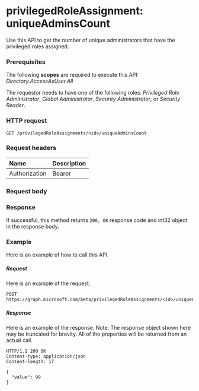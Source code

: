 # privilegedRoleAssignment: uniqueAdminsCount
Use this API to get the number of unique administrators that have the privileged roles assigned.

### Prerequisites
The following **scopes** are required to execute this API: _Directory.AccessAsUser.All_

The requestor needs to have one of the following roles: _Privileged Role Administrator_, _Global Administrator_, _Security Administrator_, or _Security Reader_.  
### HTTP request
<!-- { "blockType": "ignored" } -->
```http
GET /privilegedRoleAssignments/<id>/uniqueAdminsCount
```
### Request headers
| Name       | Description|
|:---------------|:----------|
| Authorization  | Bearer <code>|

### Request body

### Response
If successful, this method returns `200, OK` response code and int32 object in the response body.

### Example
Here is an example of how to call this API.
##### Request
Here is an example of the request.
<!-- {
  "blockType": "request",
  "name": "privilegedroleassignment_uniqueadminscount"
}-->
```http
POST https://graph.microsoft.com/beta/privilegedRoleAssignments/<id>/uniqueAdminsCount
```

##### Response
Here is an example of the response. Note: The response object shown here may be truncated for brevity. All of the properties will be returned from an actual call.
<!-- { "blockType": "ignored" } -->
```http
HTTP/1.1 200 OK
Content-type: application/json
Content-length: 17

{
  "value": 99
}
```

<!-- uuid: 8fcb5dbc-d5aa-4681-8e31-b001d5168d79
2015-10-25 14:57:30 UTC -->
<!-- {
  "type": "#page.annotation",
  "description": "privilegedRoleAssignment: uniqueAdminsCount",
  "keywords": "",
  "section": "documentation",
  "tocPath": ""
}-->
